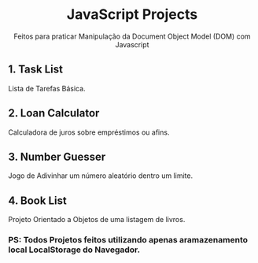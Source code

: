 <h1 align="center">JavaScript Projects</h1>

<p align="center">
  Feitos para praticar Manipulação da Document Object Model (DOM) com Javascript
</p>

## 1. Task List

Lista de Tarefas Básica.

## 2. Loan Calculator

Calculadora de juros sobre empréstimos ou afins.

## 3. Number Guesser

Jogo de Adivinhar um número aleatório dentro um limite.

## 4. Book List

Projeto Orientado a Objetos de uma listagem de livros.

### PS: Todos Projetos feitos utilizando apenas aramazenamento local LocalStorage do Navegador.
